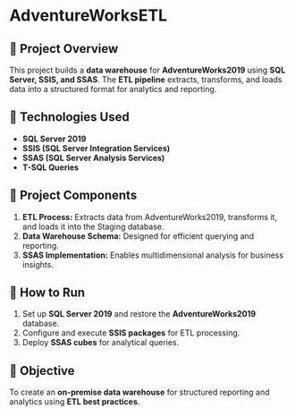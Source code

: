 # **AdventureWorksETL**

## 📌 Project Overview  
This project builds a **data warehouse** for **AdventureWorks2019** using **SQL Server, SSIS, and SSAS**. The **ETL pipeline** extracts, transforms, and loads data into a structured format for analytics and reporting.  

## 🔹 Technologies Used  
- **SQL Server 2019**  
- **SSIS (SQL Server Integration Services)**  
- **SSAS (SQL Server Analysis Services)**  
- **T-SQL Queries**  

## 📂 Project Components  
1. **ETL Process:** Extracts data from AdventureWorks2019, transforms it, and loads it into the Staging database.  
2. **Data Warehouse Schema:** Designed for efficient querying and reporting.  
3. **SSAS Implementation:** Enables multidimensional analysis for business insights.  

## 🚀 How to Run  
1. Set up **SQL Server 2019** and restore the **AdventureWorks2019** database.  
2. Configure and execute **SSIS packages** for ETL processing.  
3. Deploy **SSAS cubes** for analytical queries.  

## 📌 Objective  
To create an **on-premise data warehouse** for structured reporting and analytics using **ETL best practices**.  
